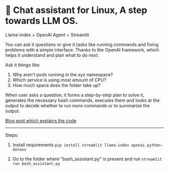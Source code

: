 # 🚀 Chat assistant for Linux, A step towards LLM OS. 

Llama-index + OpenAI Agent + Streamlit

You can ask it questions or give it tasks like running commands and fixing problems with a simple interface. Thanks to the OpenAI framework, which helps it understand and plan what to do next.

Ask it things like:
1. Why aren't pods running in the xyz namespace?
2. Which service is using most amount of CPU?
3. How much space does the <path> folder take up?

When user asks a question, it forms a step-by-step plan to solve it, generates the necessary bash commands, executes them and looks at the output to decide whether to run more commands or to summarize the output.

[Blog post which explains the code](https://www.linkedin.com/pulse/bash-mate-your-linux-command-assistant-yeshwanth-sadum-slvdc/?trackingId=3%2BZU0%2F%2BDSpO%2FShVKJ7PxeA%3D%3D)

-------------------------------
Steps:
1. Install requirements
`pip install streamlit llama-index openai python-dotenv`

2. Go to the folder where "bash_assistant.py" is present and run
`streamlit run bash_assistant.py`
